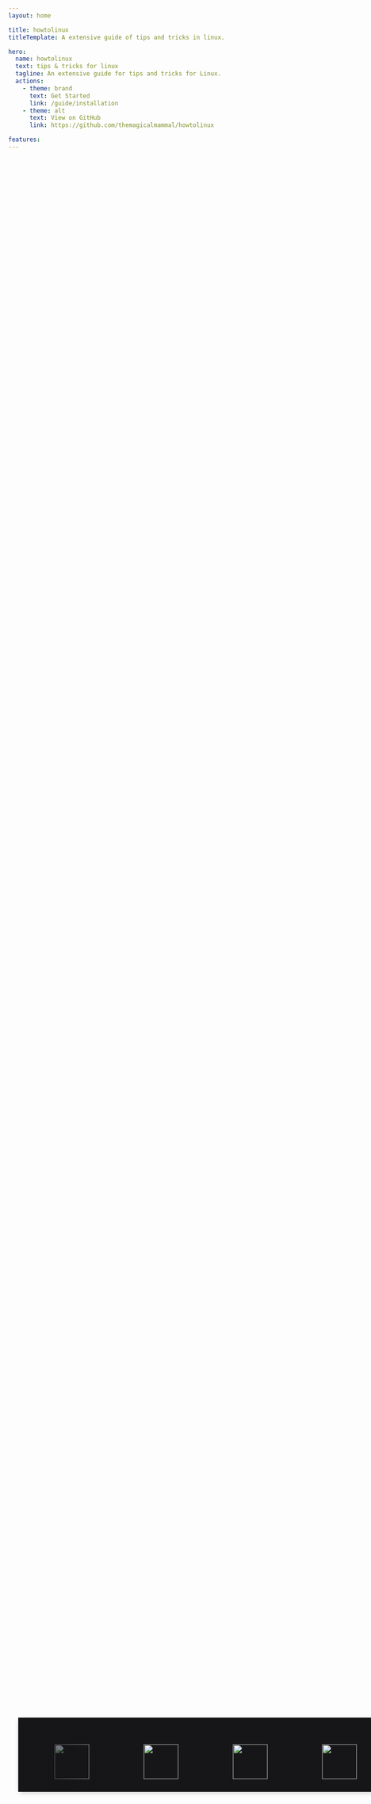 ```yaml
---
layout: home

title: howtolinux
titleTemplate: A extensive guide of tips and tricks in linux.

hero:
  name: howtolinux
  text: tips & tricks for linux
  tagline: An extensive guide for tips and tricks for Linux.
  actions:
    - theme: brand
      text: Get Started
      link: /guide/installation
    - theme: alt
      text: View on GitHub
      link: https://github.com/themagicalmammal/howtolinux

features:
---
```


<section class="slide-option sticky-section">
	<div id="infinite" class="highway-slider">
		<div class="container highway-barrier">
			<ul class="highway-lane">
				<li class="highway-car"><img src='https://i.imgur.com/I3nZgfb.png' width='70px'></li>
				<li class="highway-car"><img src='https://i.imgur.com/A2nJm85.png' width='70px'></li>
				<li class="highway-car"><img src='https://i.imgur.com/2bOJNYO.png' width='70px'></li>
				<li class="highway-car"><img src='https://i.imgur.com/Y7WQN0Q.png' width='70px'></li>
				<li class="highway-car"><img src='https://i.imgur.com/AuIPhjc.png' width='70px'></li>
				<li class="highway-car"><img src='https://i.imgur.com/c0k3DKL.png' width='70px'></li>
				<li class="highway-car"><img src='https://i.imgur.com/bo7NtUF.png' width='70px'></li>
				<li class="highway-car"><img src='https://i.imgur.com/aHRAQNS.png' width='70px'></li>
				<li class="highway-car"><img src='https://i.imgur.com/I3nZgfb.png' width='70px'></li>
				<li class="highway-car"><img src='https://i.imgur.com/A2nJm85.png' width='70px'></li>
				<li class="highway-car"><img src='https://i.imgur.com/2bOJNYO.png' width='70px'></li>
				<li class="highway-car"><img src='https://i.imgur.com/Y7WQN0Q.png' width='70px'></li>
				<li class="highway-car"><img src='https://i.imgur.com/AuIPhjc.png' width='70px'></li>
				<li class="highway-car"><img src='https://i.imgur.com/c0k3DKL.png' width='70px'></li>
				<li class="highway-car"><img src='https://i.imgur.com/bo7NtUF.png' width='70px'></li>
				<li class="highway-car"><img src='https://i.imgur.com/aHRAQNS.png' width='70px'></li>
				<li class="highway-car"><img src='https://i.imgur.com/I3nZgfb.png' width='70px'></li>
				<li class="highway-car"><img src='https://i.imgur.com/A2nJm85.png' width='70px'></li>
				<li class="highway-car"><img src='https://i.imgur.com/2bOJNYO.png' width='70px'></li>
				<li class="highway-car"><img src='https://i.imgur.com/Y7WQN0Q.png' width='70px'></li>
				<li class="highway-car"><img src='https://i.imgur.com/AuIPhjc.png' width='70px'></li>
				<li class="highway-car"><img src='https://i.imgur.com/c0k3DKL.png' width='70px'></li>
				<li class="highway-car"><img src='https://i.imgur.com/bo7NtUF.png' width='70px'></li>
				<li class="highway-car"><img src='https://i.imgur.com/aHRAQNS.png' width='70px'></li>
			</ul>
		</div>
	</div>
</section>

<style setup>
  section {
    display: flex;
    flex-flow: column;
    align-items: center;
  }
  section div.container {
    transition: all 0.3s ease;
  }
  section div.container h1 {
    margin: 15px 0 0 0;
  }
  section div.container h3 {
    margin: 0 0 25px 0;
  }
  @media (max-width: 992px) {
    section {
      padding: 0 20px 0 20px;
    }
  }
  section.slide-option {
    margin: 0 0 50px 0;
  }
  section.slide-option .no-marg {
    margin: 0 0 0 0;
  }
  .sticky-section {
   position: fixed;
   bottom: 7%;
   width: 100%;
  }
  div.highway-slider {
    display: flex;
    justify-content: center;
    width: 100%;
    height: 150px;
  }
  div.highway-slider div.highway-barrier {
    overflow: hidden;
    position: relative;
  }
  div.highway-slider ul.highway-lane {
    display: flex;
    height: 100%;
  }
  div.highway-slider ul.highway-lane li.highway-car {
    flex: 1;
    display: flex;
    justify-content: center;
    align-items: center;
    background: #161618;
    color: #343434;
  }
  @-webkit-keyframes translatestf {
    0% {
      transform: translateX(100%);
    }
    100% {
      transform: translateX(-500%);
    }
  }
  @keyframes translatestf {
    0% {
      transform: translateX(100%);
    }
    100% {
      transform: translateX(-500%);
    }
  }
  #stffull div.highway-barrier ul.highway-lane {
    width: 500%;
  }
  #stffull div.highway-barrier ul.highway-lane li.highway-car {
    -webkit-animation: translatestf 30s linear infinite;
            animation: translatestf 30s linear infinite;
  }
  #stffull div.highway-barrier ul.highway-lane li.highway-car h4 {
    font-size: 28px;
  }
  @-webkit-keyframes translateinfinite {
    100% {
      transform: translateX(calc(-180px * 12));
    }
  }
  @keyframes translateinfinite {
    100% {
      transform: translateX(calc(-180px * 12));
    }
  }
  #infinite div.highway-barrier {
    background: #161618;
    box-shadow: 0 3px 10px -3px rgba(0, 0, 0, 0.3);
  }
  #infinite div.highway-barrier::before,
  #infinite div.highway-barrier::after {
    content: " ";
    position: absolute;
    z-index: 9;
    width: 180px;
    height: 100%;
  }
  #infinite div.highway-barrier::before {
    top: 0;
    left: 0;
    background: linear-gradient(to right, #161618 0%, rgba(255, 255, 255, 0) 100%);
  }
  #infinite div.highway-barrier::after {
    top: 0;
    right: 0;
    background: linear-gradient(to left, #161618 0%, rgba(255, 255, 255, 0) 100%);
  }
  #infinite div.highway-barrier ul.highway-lane {
    width: calc(180px * 24);
  }
  #infinite div.highway-barrier ul.highway-lane li.highway-car {
    width: 180px;
    -webkit-animation: translateinfinite 25s linear infinite;
            animation: translateinfinite 25s linear infinite;
  }
  #infinite div.highway-barrier ul.highway-lane li.highway-car span.fab {
    font-size: 65px;
  }
</style>
